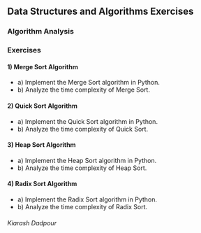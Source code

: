 ## Data Structures and Algorithms Exercises
### Algorithm Analysis
### Exercises
#### 1) Merge Sort Algorithm
- a) Implement the Merge Sort algorithm in Python.
- b) Analyze the time complexity of Merge Sort.
#### 2) Quick Sort Algorithm
- a) Implement the Quick Sort algorithm in Python.
- b) Analyze the time complexity of Quick Sort.
#### 3) Heap Sort Algorithm
- a) Implement the Heap Sort algorithm in Python.
- b) Analyze the time complexity of Heap Sort.
#### 4) Radix Sort Algorithm
- a) Implement the Radix Sort algorithm in Python.
- b) Analyze the time complexity of Radix Sort.


###### Kiarash Dadpour
